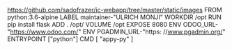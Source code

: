 https://github.com/sadofrazer/ic-webapp/tree/master/static/images
FROM python:3.6-alpine
LABEL maintainer-"ULRICH MONJI"
WORKDIR /opt
RUN pip install flask
ADD . /opt/
VOLUME /opt
EXPOSE 8080
ENV ODOO_URL- "https://www.odoo.com/"
ENV PGADMIN_URL-"https: //www.pgadmin.org/"
ENTRYPOINT ["python"]
CMD [ "appy-py" ]
